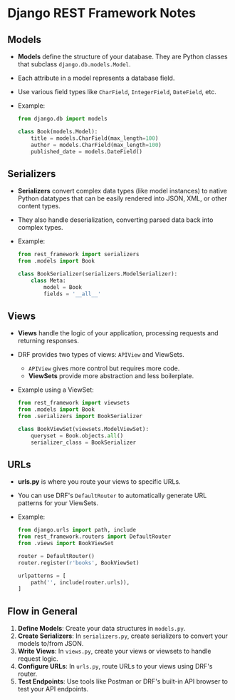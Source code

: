 # Django REST Framework Notes

## Models

-   **Models** define the structure of your database. They are Python classes that subclass `django.db.models.Model`.
-   Each attribute in a model represents a database field.
-   Use various field types like `CharField`, `IntegerField`, `DateField`, etc.
-   Example:

    ```python
    from django.db import models

    class Book(models.Model):
        title = models.CharField(max_length=100)
        author = models.CharField(max_length=100)
        published_date = models.DateField()
    ```

## Serializers

-   **Serializers** convert complex data types (like model instances) to native Python datatypes that can be easily rendered into JSON, XML, or other content types.
-   They also handle deserialization, converting parsed data back into complex types.
-   Example:

    ```python
    from rest_framework import serializers
    from .models import Book

    class BookSerializer(serializers.ModelSerializer):
        class Meta:
            model = Book
            fields = '__all__'
    ```

## Views

-   **Views** handle the logic of your application, processing requests and returning responses.
-   DRF provides two types of views: `APIView` and ViewSets.
    -   `APIView` gives more control but requires more code.
    -   **ViewSets** provide more abstraction and less boilerplate.
-   Example using a ViewSet:

    ```python
    from rest_framework import viewsets
    from .models import Book
    from .serializers import BookSerializer

    class BookViewSet(viewsets.ModelViewSet):
        queryset = Book.objects.all()
        serializer_class = BookSerializer
    ```

## URLs

-   **urls.py** is where you route your views to specific URLs.
-   You can use DRF's `DefaultRouter` to automatically generate URL patterns for your ViewSets.
-   Example:

    ```python
    from django.urls import path, include
    from rest_framework.routers import DefaultRouter
    from .views import BookViewSet

    router = DefaultRouter()
    router.register(r'books', BookViewSet)

    urlpatterns = [
        path('', include(router.urls)),
    ]
    ```

## Flow in General

1. **Define Models**: Create your data structures in `models.py`.
2. **Create Serializers**: In `serializers.py`, create serializers to convert your models to/from JSON.
3. **Write Views**: In `views.py`, create your views or viewsets to handle request logic.
4. **Configure URLs**: In `urls.py`, route URLs to your views using DRF's router.
5. **Test Endpoints**: Use tools like Postman or DRF's built-in API browser to test your API endpoints.
